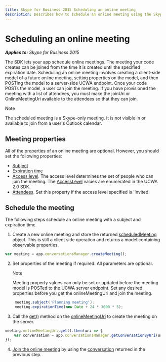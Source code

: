 ```yaml
---
title: Skype for Business 2015 Scheduling an online meeting
description: Describes how to schedule an online meeting using the Skype for Business 2015 SDK, and provides the meeting properties.
---
```

# Scheduling an online meeting


 _**Applies to:** Skype for Business 2015_

The SDK lets your app schedule online meetings. The meeting your code creates can be joined from the time it is created until the specified expiration date.
Scheduling an online meeting involves creating a client-side model of a future online meeting, setting properties on the model, and then POSTing the model to a server-side UCWA endpoint. 
Once your code POSTs the model, a user can join the meeting. If you have provisioned the meeting with a list of attendees, you must make the joinUri or OnlineMeetingUri available
to the attendees so that they can join. 

> [!NOTE] 
> The scheduled meeting is a Skype-only meeting. It is not visible in or available to join from a user's Outlook calendar.


## Meeting properties
All of the properties of an online meeting are optional. However, you should set the following properties:

* [Subject](http://officedev.github.io/skype-docs/Skype/WebSDK/model/api/interfaces/jcafe.scheduledmeeting.html#subject)
* [Expiration time](http://officedev.github.io/skype-docs/Skype/WebSDK/model/api/interfaces/jcafe.scheduledmeeting.html#expirationtime)
* [Access level](http://officedev.github.io/skype-docs/Skype/WebSDK/model/api/interfaces/jcafe.scheduledmeeting.html#accesslevel). The access level determines the set of people who can join the meeting. The [AccessLevel](../../ucwa/AccessLevel_ref.md) values are 
enumerated in the UCWA 2.0 SDK.
* [Attendees](http://officedev.github.io/skype-docs/Skype/WebSDK/model/api/interfaces/jcafe.scheduledmeeting.html#attendees). Set this property if the access level specified is 'Invited'

## Schedule the meeting

The following steps schedule an online meeting with a subject and expiration time.

1. Create a new online meeting and store the returned [scheduledMeeting](http://officedev.github.io/skype-docs/Skype/WebSDK/model/api/interfaces/jcafe.scheduledmeeting.html) object. 
This is still a client side operation and returns a model containing observable properties.

  ```js
  var meeting = app.conversationsManager.createMeeting();
  ```

2. Set properties of the meeting if required. All parameters are optional.

   > [!NOTE] 
   > Meeting property values can only be set or updated before the meeting model is POSTed to the UCWA server endpoint. 
  Set any desired properties before you get the onlineMeetingUri and join the meeting.

   ```js
    meeting.subject('Planning meeting');
    meeting.expirationTime(new Date + 24 * 3600 * 5);
   ```

3. Call the [get()](http://officedev.github.io/skype-docs/Skype/WebSDK/model/api/interfaces/jcafe.scheduledmeeting.html#onlinemeetinguri) method on the [onlineMeetingUri](http://officedev.github.io/skype-docs/Skype/WebSDK/model/api/interfaces/jcafe.scheduledmeeting.html#onlinemeetinguri) 
to create the meeting on the server.

  ```js
  meeting.onlineMeetingUri.get().then(uri => {
      var conversation = app.conversationsManager.getConversationByUri(uri);
  });
  ```

4. [Join the online meeting](https://msdn.microsoft.com/skype/websdk/joinmeeting) by using the [conversation](http://officedev.github.io/skype-docs/Skype/WebSDK/model/api/interfaces/jcafe.conversation.html) returned in the previous step.
